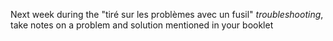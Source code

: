 Next week during the "tiré sur les problèmes avec un fusil" *troubleshooting*, take notes on a problem and solution mentioned in your booklet
